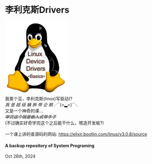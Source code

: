 # 李利克斯Drivers
![coolPenguin.jpg](coolPenguin.jpg "酷企鹅")<br>
我累个豆，李利克斯(linux)写驱动(? <br>
*我 是 超 级 臃 肿 带 企 鹅* .·´¯(>▂<)¯`·. <br>
又是一个神奇的课...<br>
*~~学完这个就是嵌入式带手子~~*<br>
(不过确实好奇学完这个之后能干什么，嗯造开发板?)
<br>
<br>
一个课上讲的查源码的网站: https://elixir.bootlin.com/linux/v3.0.8/source

#### A backup repository of System Programing
Oct 26th, 2024